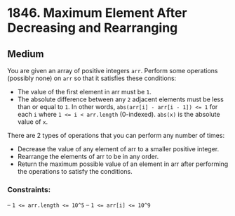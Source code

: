 # 1846. Maximum Element After Decreasing and Rearranging

## Medium

You are given an array of positive integers `arr`. Perform some operations (possibly none) on `arr` so that it satisfies
these conditions:

- The value of the first element in arr must be `1`.
- The absolute difference between any `2` adjacent elements must be less than or equal to `1`. In other
  words, `abs(arr[i] - arr[i - 1]) <= 1` for each `i` where `1 <= i < arr.length` (0-indexed). `abs(x)` is the absolute
  value of `x`.

There are 2 types of operations that you can perform any number of times:

- Decrease the value of any element of arr to a smaller positive integer.
- Rearrange the elements of arr to be in any order.
- Return the maximum possible value of an element in arr after performing the operations to satisfy the conditions.

### Constraints:

– `1 <= arr.length <= 10^5`
– `1 <= arr[i] <= 10^9`
